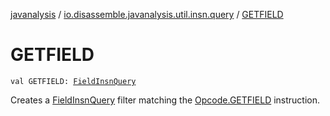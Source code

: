 [javanalysis](../index.md) / [io.disassemble.javanalysis.util.insn.query](index.md) / [GETFIELD](./-g-e-t-f-i-e-l-d.md)

# GETFIELD

`val GETFIELD: `[`FieldInsnQuery`](-field-insn-query/index.md)

Creates a [FieldInsnQuery](-field-insn-query/index.md) filter matching the [Opcode.GETFIELD](#) instruction.

